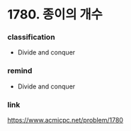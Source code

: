 # 1780. 종이의 개수

### classification
* Divide and conquer

### remind
* Divide and conquer

### link
https://www.acmicpc.net/problem/1780

